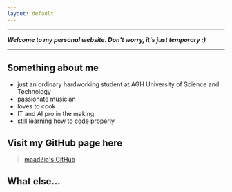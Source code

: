 ```yaml
---
layout: default
---
```


***

___Welcome to my personal website.  Don't worry, it's just temporary   :)___

***

## Something about me

* just an ordinary hardworking student at AGH University of Science and Technology
* passionate musician
* loves to cook
* IT and AI pro in the making
* still learning how to code properly

## Visit my GitHub page here

> [maadZia's GitHub](https://github.com/maadZia)

## What else...
